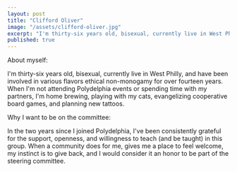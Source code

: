 ```yaml
---
layout: post
title: "Clifford Oliver"
image: "/assets/clifford-oliver.jpg"
excerpt: "I'm thirty-six years old, bisexual, currently live in West Philly, and have been involved in various flavors ethical non-monogamy for over fourteen years."
published: true
---
```


About myself:

I'm thirty-six years old, bisexual, currently live in West Philly, and have been involved in various flavors ethical non-monogamy for over fourteen years. When I'm not attending Polydelphia events or spending time with my partners, I'm home brewing, playing with my cats, evangelizing cooperative board games, and planning new tattoos. 

Why I want to be on the committee:

In the two years since I joined Polydelphia, I've been consistently grateful for the support, openness, and willingness to teach (and be taught) in this group. When a community does for me, gives me a place to feel welcome, my instinct is to give back, and I would consider it an honor to be part of the steering committee. 
